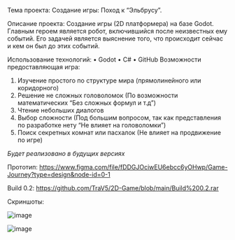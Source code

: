 Тема проекта: Создание игры: Поход к “Эльбрусу”.

Описание проекта: Создание игры (2D платформера) на базе Godot. Главным героем является робот, включившийся после неизвестных ему событий. Его задачей является выяснение того, что происходит сейчас и кем он был до этих событий.

Использование технологий:
•	Godot
•	С#
•	GitHub 
Возможности предоставляющая игра:
1.	Изучение простого по структуре мира (прямолинейного или коридорного)
2.	Решение не сложных головоломок (По возможности математических “Без сложных формул и т.д”)
3.	Чтение небольших диалогов
4.	Выбор сложности (Под большим вопросом, так как представления по разработке нету “Не влияет на головоломки”)
5.	Поиск секретных комнат или пасхалок (Не влияет на продвижение по игре)

*Будет реализовано в будущих версиях*

Прототип: https://www.figma.com/file/fDDGJOciwEU6ebcc6yOHwp/Game-Journey?type=design&node-id=0-1

Build 0.2: https://github.com/TraV5/2D-Game/blob/main/Build%200.2.rar

Скриншоты:

![image](https://github.com/TraV5/2D-Game/assets/132296559/1374ed8c-e9c2-4833-b39b-2921920f5948)

![image](https://github.com/TraV5/2D-Game/assets/132296559/13df7aad-5963-4fbd-826a-878df58f5189)

